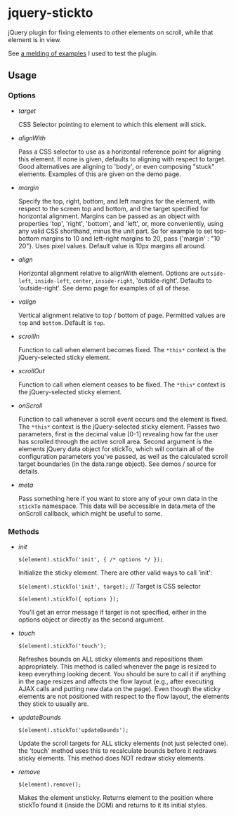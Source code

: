 jquery-stickto
==============

jQuery plugin for fixing elements to other elements on scroll, while that element is in view.

See [a melding of examples](http://joenoodles.com/widgets/stickto/ "examples") I used to test the plugin.


Usage
-----

### Options

- *target*

  CSS Selector pointing to element to which this element will stick.

- *alignWith*
  
  Pass a CSS selector to use as a horizontal reference point for aligning this element. If none is given, defaults to aligning with respect to target. Good alternatives are aligning to 'body', or even composing "stuck" elements. Examples of this are given on the demo page.

- *margin*
  
  Specify the top, right, bottom, and left margins for the element, with respect to the screen top and bottom, and the target specified for horizontal alignment. Margins can be passed as an object with properties 'top', 'right', 'bottom', and 'left', or, more conveniently, using any valid CSS shorthand, minus the unit part. So for example to set top-bottom margins to 10 and left-right margins to 20, pass {'margin' : "10 20"}. Uses pixel values. Default value is 10px margins all around.

- *align*
  
  Horizontal alignment relative to alignWith element. Options are `outside-left`, `inside-left`, `center`, `inside-right`, 'outside-right'. Defaults to 'outside-right'. See demo page for examples of all of these.

- *valign*
  
  Vertical alignment relative to top / bottom of page. Permitted values are `top` and `bottom`. Default is `top`.

- *scrollIn*
  
  Function to call when element becomes fixed. The `*this*` context is the jQuery-selected sticky element.

- *scrollOut*
  
  Function to call when element ceases to be fixed. The `*this*` context is the jQuery-selected sticky element.

- *onScroll*
  
  Function to call whenever a scroll event occurs and the element is fixed. The `*this*` context is the jQuery-selected sticky element. Passes two parameters, first is the decimal value [0-1] revealing how far the user has scrolled through the active scroll area. Second argument is the elements jQuery data object for stickTo, which will contain all of the configuration parameters you've passed, as well as the calculated scroll target boundaries (in the data.range object). See demos / source for details.

- *meta*
  
  Pass something here if you want to store any of your own data in the `stickTo` namespace. This data will be accessible in data.meta of the onScroll callback, which might be useful to some.

### Methods

- *init*
  
  `$(element).stickTo('init', { /* options */ });`

  Initialize the sticky element. There are other valid ways to call 'init':
  
  `$(element).stickTo('init', target);`      // Target is CSS selector
  
  `$(element).stickTo({ options });`

  You'll get an error message if target is not specified, either in the options object or directly as the second argument.
  
- *touch*

  `$(element).stickTo('touch');`
  
  Refreshes bounds on ALL sticky elements and repositions them appropriately. This method is called whenever the page is resized to keep everything looking decent. You should be sure to call it if anything in the page resizes and affects the flow layout (e.g., after executing AJAX calls and putting new data on the page). Even though the sticky elements are not positioned with respect to the flow layout, the elements they stick to usually are.

- *updateBounds*

  `$(element).stickTo('updateBounds');`

  Update the scroll targets for ALL sticky elements (not just selected one). the 'touch' method uses this to recalculate bounds before it redraws sticky elements. This method does NOT redraw sticky elements.

- *remove*

  `$(element).remove();`

  Makes the element unsticky. Returns element to the position where stickTo found it (inside the DOM) and returns to it its initial styles.
  
  
  
